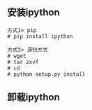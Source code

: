 ## 安装ipython 

```
方式1> pip
# pip install ipython

方式2> 源码方式
# wget 
# tar zxvf 
# cd
# python setup.py install
```

## 卸载ipython
```

```

